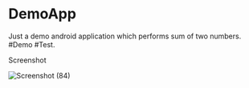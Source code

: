 # DemoApp
Just a demo android application which performs sum of two numbers. #Demo #Test. 


Screenshot

![Screenshot (84)](https://user-images.githubusercontent.com/87194955/150648012-e98f7fd0-7124-45c9-acc9-0e44382f6cd5.png)
